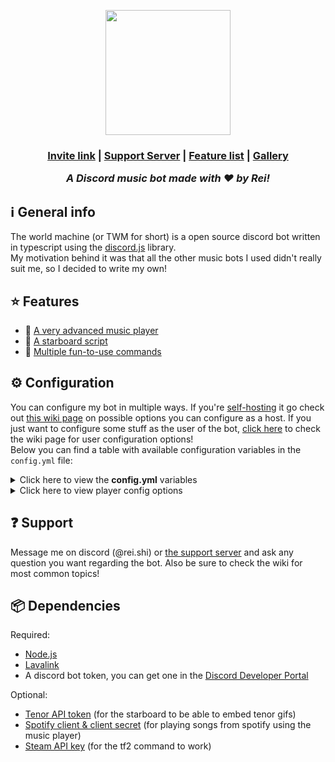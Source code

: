 <p align="center"><img width=200 height=200 src="https://github.com/Reishimanfr/TWM-bot/assets/92938606/de4f51a7-8499-4798-ad8c-dc78f5006cd0"</img></p>
<h3 align="center"> <a href="https://discord.com/api/oauth2/authorize?client_id=1073607844265476158&permissions=3426368&scope=bot">Invite link</a> | <a href="https://discord.gg/QGeraSWsan">Support Server</a> | <a href="https://github.com/Reishimanfr/TWM-bot/wiki/Features">Feature list<a/> | <a href="">Gallery</a>

<i>A Discord music bot made with ❤️ by Rei!</i><br>

## ℹ️ General info

The world machine (or TWM for short) is a open source discord bot written in typescript using the [discord.js](https://discord.js.org/) library.<br>
My motivation behind it was that all the other music bots I used didn't really suit me, so I decided to write my own!

## ⭐ Features
- 🎵 [A very advanced music player]('fixme')
- 🌟 [A starboard script]('fixme')
- 👀 [Multiple fun-to-use commands]('fixme')

## ⚙️ Configuration
You can configure my bot in multiple ways. If you're [self-hosting]() it go check out [this wiki page]() on possible options you can configure as a host.
If you just want to configure some stuff as the user of the bot, [click here]() to check the wiki page for user configuration options!<br>
Below you can find a table with available configuration variables in the `config.yml` file:<br>

<details>
  <summary>Click here to view the <b>config.yml</b> variables</summary>
  | Variable | Function | Optional? | Notes |
|---|---|---|---|
| `botToken` | Acts as the password for the bot user | ❌ | Get one in the [Discord Developer Portal](https://discord.dev/) |
| `devBotToken` | A secondary bot token used to test new features | ✅ | You most likely don't need this. |
| `apiKeys#steam` | Used for the `/tf2` command to fetch user data | ✅ | The `/tf2` command can't work without it. |
| `apiKeys#tenor` | Used to fetch tenor gifs for the starboard | ✅ | Tenor gifs will be sent as normal text without this provided. |
</details>

<details>
  <summary>Click here to view player config options</summary>
</details>

## ❓ Support

Message me on discord (@rei.shi) or [the support server](https://discord.gg/QGeraSWsan) and ask any question you want regarding the bot. Also be sure to check the wiki for most common topics!

## 📦 Dependencies

Required:

- [Node.js](https://nodejs.org/en)
- [Lavalink](https://github.com/lavalink-devs/Lavalink)
- A discord bot token, you can get one in the [Discord Developer Portal](https://discord.com/developers/applications)

Optional:

- [Tenor API token](https://tenor.com/developer/dashboard) (for the starboard to be able to embed tenor gifs)
- [Spotify client & client secret](https://developer.spotify.com/documentation/web-api) (for playing songs from spotify using the music player)
- [Steam API key](https://steamcommunity.com/dev) (for the tf2 command to work)
